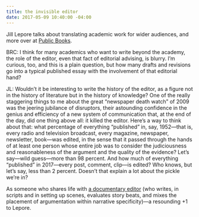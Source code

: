 ```yaml
---
title: the invisible editor
date: 2017-05-09 10:40:00 -04:00
---
```


Jill Lepore talks about translating academic work for wider audiences, and more over at [Public Books](http://www.publicbooks.org/jill-lepore-on-the-challenge-of-explaining-things/).

BRC: I think for many academics who want to write beyond the academy, the role of the editor, even that fact of editorial advising, is blurry. I’m curious, too, and this is a plain question, but how many drafts and revisions go into a typical published essay with the involvement of that editorial hand?
 
JL: Wouldn’t it be interesting to write the history of the editor, as a figure not in the history of literature but in the history of knowledge? One of the really staggering things to me about the great “newspaper death watch” of 2009 was the jeering jubilance of disruptors, their astounding confidence in the genius and efficiency of a new system of communication that, at the end of the day, did one thing above all: it killed the editor. Here’s a way to think about that: what percentage of everything “published” in, say, 1952—that is, every radio and television broadcast, every magazine, newspaper, newsletter, book—was edited, in the sense that it passed through the hands of at least one person whose entire job was to consider the judiciousness and reasonableness of the argument and the quality of the evidence? Let’s say—wild guess—more than 98 percent. And how much of everything “published” in 2017—every post, comment, clip—is edited? Who knows, but let’s say, less than 2 percent. Doesn’t that explain a lot about the pickle we’re in? 

As someone who shares life with [a documentary editor](http://www.brianfunck.com/) (who writes, in scripts and in setting up scenes, evaluates story beats, and mixes the placement of argumentation within narrative specificity)—a resounding +1 to Lepore.